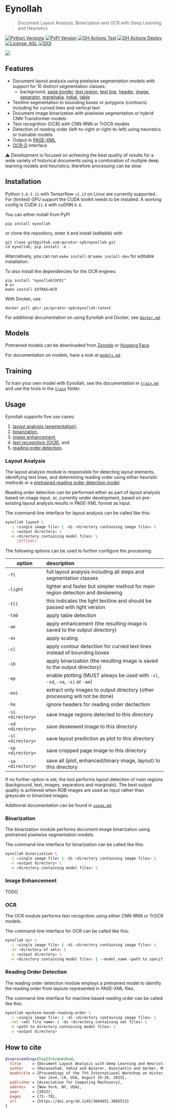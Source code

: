 # Eynollah

> Document Layout Analysis, Binarization and OCR with Deep Learning and Heuristics

[![Python Versions](https://img.shields.io/pypi/pyversions/eynollah.svg)](https://pypi.python.org/pypi/eynollah)
[![PyPI Version](https://img.shields.io/pypi/v/eynollah)](https://pypi.org/project/eynollah/)
[![GH Actions Test](https://github.com/qurator-spk/eynollah/actions/workflows/test-eynollah.yml/badge.svg)](https://github.com/qurator-spk/eynollah/actions/workflows/test-eynollah.yml)
[![GH Actions Deploy](https://github.com/qurator-spk/eynollah/actions/workflows/build-docker.yml/badge.svg)](https://github.com/qurator-spk/eynollah/actions/workflows/build-docker.yml)
[![License: ASL](https://img.shields.io/github/license/qurator-spk/eynollah)](https://opensource.org/license/apache-2-0/)
[![DOI](https://img.shields.io/badge/DOI-10.1145%2F3604951.3605513-red)](https://doi.org/10.1145/3604951.3605513)

![](https://user-images.githubusercontent.com/952378/102350683-8a74db80-3fa5-11eb-8c7e-f743f7d6eae2.jpg)

## Features
* Document layout analysis using pixelwise segmentation models with support for 10 distinct segmentation classes: 
  * background, [page border](https://ocr-d.de/en/gt-guidelines/trans/lyRand.html), [text region](https://ocr-d.de/en/gt-guidelines/trans/lytextregion.html#textregionen__textregion_), [text line](https://ocr-d.de/en/gt-guidelines/pagexml/pagecontent_xsd_Complex_Type_pc_TextLineType.html), [header](https://ocr-d.de/en/gt-guidelines/trans/lyUeberschrift.html), [image](https://ocr-d.de/en/gt-guidelines/trans/lyBildbereiche.html), [separator](https://ocr-d.de/en/gt-guidelines/trans/lySeparatoren.html), [marginalia](https://ocr-d.de/en/gt-guidelines/trans/lyMarginalie.html), [initial](https://ocr-d.de/en/gt-guidelines/trans/lyInitiale.html), [table](https://ocr-d.de/en/gt-guidelines/trans/lyTabellen.html)
* Textline segmentation to bounding boxes or polygons (contours) including for curved lines and vertical text
* Document image binarization with pixelwise segmentation or hybrid CNN-Transformer models
* Text recognition (OCR) with CNN-RNN or TrOCR models
* Detection of reading order (left-to-right or right-to-left) using heuristics or trainable models
* Output in [PAGE-XML](https://github.com/PRImA-Research-Lab/PAGE-XML)
* [OCR-D](https://github.com/qurator-spk/eynollah#use-as-ocr-d-processor) interface

:warning: Development is focused on achieving the best quality of results for a wide variety of historical 
documents using a combination of multiple deep learning models and heuristics; therefore processing can be slow.

## Installation
Python `3.8-3.11` with Tensorflow `<2.13` on Linux are currently supported.
For (limited) GPU support the CUDA toolkit needs to be installed. 
A working config is CUDA `11.8` with cuDNN `8.6`.

You can either install from PyPI

```
pip install eynollah
```

or clone the repository, enter it and install (editable) with

```
git clone git@github.com:qurator-spk/eynollah.git
cd eynollah; pip install -e .
```

Alternatively, you can run `make install` or `make install-dev` for editable installation.

To also install the dependencies for the OCR engines:

```
pip install "eynollah[OCR]"
# or
make install EXTRAS=OCR
```

With Docker, use

```
docker pull ghcr.io/qurator-spk/eynollah:latest
```

For additional documentation on using Eynollah and Docker, see [`docker.md`](https://github.com/qurator-spk/eynollah/tree/main/docs/docker.md).

## Models

Pretrained models can be downloaded from [Zenodo](https://zenodo.org/records/17194824) or [Hugging Face](https://huggingface.co/SBB?search_models=eynollah). 

For documentation on models, have a look at [`models.md`](https://github.com/qurator-spk/eynollah/tree/main/docs/models.md).

## Training

To train your own model with Eynollah, see the documentation in [`train.md`](https://github.com/qurator-spk/eynollah/tree/main/docs/train.md) and use the
tools in the [`train`](https://github.com/qurator-spk/eynollah/tree/main/train) folder.

## Usage

Eynollah supports five use cases: 
1. [layout analysis (segmentation)](#layout-analysis), 
2. [binarization](#binarization), 
3. [image enhancement](#image-enhancement), 
4. [text recognition (OCR)](#ocr), and 
5. [reading order detection](#reading-order-detection).

### Layout Analysis

The layout analysis module is responsible for detecting layout elements, identifying text lines, and determining reading 
order using either heuristic methods or a [pretrained reading order detection model](https://github.com/qurator-spk/eynollah#machine-based-reading-order). 

Reading order detection can be performed either as part of layout analysis based on image input, or, currently under 
development, based on pre-existing layout analysis results in PAGE-XML format as input.

The command-line interface for layout analysis can be called like this:

```sh
eynollah layout \
  -i <single image file> | -di <directory containing image files> \
  -o <output directory> \
  -m <directory containing model files> \
     [OPTIONS]
```

The following options can be used to further configure the processing:

| option            | description                                                                    |
|-------------------|:-------------------------------------------------------------------------------|
| `-fl`             | full layout analysis including all steps and segmentation classes              |
| `-light`          | lighter and faster but simpler method for main region detection and deskewing  |
| `-tll`            | this indicates the light textline and should be passed with light version      |
| `-tab`            | apply table detection                                                          |
| `-ae`             | apply enhancement (the resulting image is saved to the output directory)       |
| `-as`             | apply scaling                                                                  |
| `-cl`             | apply contour detection for curved text lines instead of bounding boxes        |
| `-ib`             | apply binarization (the resulting image is saved to the output directory)      |
| `-ep`             | enable plotting (MUST always be used with `-sl`, `-sd`, `-sa`, `-si` or `-ae`) |
| `-eoi`            | extract only images to output directory (other processing will not be done)    |
| `-ho`             | ignore headers for reading order dectection                                    |
| `-si <directory>` | save image regions detected to this directory                                  |
| `-sd <directory>` | save deskewed image to this directory                                          |
| `-sl <directory>` | save layout prediction as plot to this directory                               |
| `-sp <directory>` | save cropped page image to this directory                                      |
| `-sa <directory>` | save all (plot, enhanced/binary image, layout) to this directory               |

If no further option is set, the tool performs layout detection of main regions (background, text, images, separators 
and marginals).
The best output quality is achieved when RGB images are used as input rather than greyscale or binarized images.

Additional documentation can be found in [`usage.md`](https://github.com/qurator-spk/eynollah/tree/main/docs/models.md).

### Binarization

The binarization module performs document image binarization using pretrained pixelwise segmentation models. 

The command-line interface for binarization can be called like this:

```sh
eynollah binarization \
  -i <single image file> | -di <directory containing image files> \
  -o <output directory> \
  -m <directory containing model files> \
```

### Image Enhancement
TODO

### OCR

The OCR module performs text recognition using either CNN-RNN or TrOCR models.

The command-line interface for OCR can be called like this:

```sh
eynollah ocr \
  -i <single image file> | -di <directory containing image files> \
  -dx <directory of xmls> \
  -o <output directory> \
  -m <directory containing model files> | --model_name <path to specific model> \
```

### Reading Order Detection

The reading order detection module employs a pretrained model to identify the reading order from layouts represented in PAGE-XML files.

The command-line interface for machine based reading order can be called like this:

```sh
eynollah machine-based-reading-order \
  -i <single image file> | -di <directory containing image files> \
  -xml <xml file name> | -dx <directory containing xml files> \
  -m <path to directory containing model files> \
  -o <output directory> 
```

## How to cite

```bibtex
@inproceedings{hip23rezanezhad,
  title     = {Document Layout Analysis with Deep Learning and Heuristics},
  author    = {Rezanezhad, Vahid and Baierer, Konstantin and Gerber, Mike and Labusch, Kai and Neudecker, Clemens},
  booktitle = {Proceedings of the 7th International Workshop on Historical Document Imaging and Processing {HIP} 2023,
               San José, CA, USA, August 25-26, 2023},
  publisher = {Association for Computing Machinery},
  address   = {New York, NY, USA},
  year      = {2023},
  pages     = {73--78},
  url       = {https://doi.org/10.1145/3604951.3605513}
}
```
